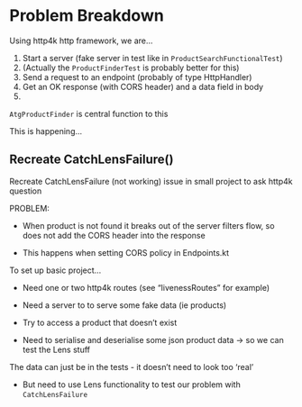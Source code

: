 Problem Breakdown
=================

Using http4k http framework, we are...

1. Start a server (fake server in test like in `ProductSearchFunctionalTest`)
2. (Actually the `ProductFinderTest` is probably better for this)
3. Send a request to an endpoint (probably of type HttpHandler)
4. Get an OK response (with CORS header) and a data field in body
5. 


`AtgProductFinder` is central function to this 



This is happening... 


## Recreate CatchLensFailure() 

Recreate CatchLensFailure (not working) issue in small project to ask http4k question

PROBLEM:

- When product is not found it breaks out of the server filters flow, so does not add the CORS header into the response

- This happens when setting CORS policy in Endpoints.kt


To set up basic project…

- Need one or two http4k routes (see “livenessRoutes” for example)
- Need a server to to serve some fake data (ie products)
- Try to access a product that doesn’t exist


- Need to serialise and deserialise some json product data -> so we can test the Lens stuff

The data can just be in the tests - it doesn’t need to look too ‘real’
- But need to use Lens functionality to test our problem with `CatchLensFailure`